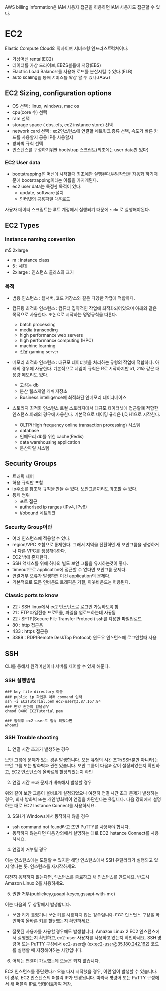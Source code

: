 AWS billing information은 IAM 사용자 접근을 허용하면 IAM 사용자도 접근할 수 있다.

# EC2
Elastic Compute Cloud의 약자이며 서비스형 인프라스트럭쳐이다.
- 가상머신 rental(EC2)
- 데이터를 가상 드라이브, EBZS볼륨에 저장(EBS)
- Elactric Load Balancer를 사용해 로드를 분산시킬 수 있다.(ELB)
- auto scaling을 통해 서비스를 확장 할 수 있다.(ASG)

## EC2 Sizing, configuration options
- OS 선택 : linux, windows, mac os
- cpu(core 수) 선택
- ram 선택
- storage space ( ebs, efs, ec2 instance store) 선택
- network card 선택 : ec2인스턴스에 연결할 네트워크 종류 선택, 속도가 빠른 카드를 사용할지 공용 IP를 사용할지   
- 방화벽 규칙 선택
- 인스턴스를 구성하기위한 bootstrap 스크립트(최초에는 user data만 있다)

### EC2 User data
- bootstrapping은 머신이 시작할때 최초에만 실행된다.부팅작업을 자동화 하기때문에 bootstrapping이라는 이름을 가지게된다.
- ec2 user data는 특정한 목적이 있다.
    - update, software 설치
    - 인터넷의 공용파일 다운로드

사용자 데이터 스크립트는 루트 계정에서 실행되기 때문에 `sudo` 로 실행해야된다.


## EC2 Types

### Instance naming convention
m5.2xlarge
- m : instance class
- 5 : 세대
- 2xlarge : 인스턴스 클래스의 크기

### 목적
- 범용 인스턴스 : 웹서버, 코드 저장소와 같은 다양한 작업에 적합하다.
- 컴퓨팅 최적화 인스턴스 : 컴퓨터 집약적인 작업에 최적화되어있으며 아래와 같은 목적으로 사용한다. 또한 C로 시작하는 명명규칙을 따른다.
    - batch processing
    - media transcoding
    - high performance web servers
    - high performance computing (HPC)
    - machine learning
    - 전용 gaming server
- 메모리 최적화 인스턴스 : 대규모 데이터셋을 처리하는 유형의 작업에 적합하다. 아래의 경우에 사용한다. 기본적으로 네임이 규칙은 R로 시작하지만 x1, z1와 같은 대용량 메모리도 있다.
    - 고성능 db
    - 분산 웹스케일 캐쉬 저장소
    - Business intelligence에 최적화된 인메모리 데이터베이스

- 스토리지 최적화 인스턴스
로컬 스토리지에서 대규모 데이터셋에 접근할떄 적합한 인스턴스.아래의 경우에 사용한다. 기본적으로 네이밍 규칙은 I,D,H1으로 시작한다.
    - OLTP(High frequency online transaction processing) 시스템
    - database
    - 인메모리 db를 위한 cache(Redis)
    - data warehousing application
    - 분산파일 시스템
## Security Groups
- 트래픽 제어
- 허용 규칙만 포함
- ip주소를 참조해 규칙을 만들 수 있다. 보안그룹끼리도 참조할 수 있다.
- 통제 범위
    - 포트 접근
    - authorised ip ranges (IPv4, IPv6)
    - i/obound 네트워크

### Security Group이란
- 여러 인스턴스에 적용할 수 있다.
- region/VPC 조합으로 통제한다. 그래서 지역을 전환하면 새 보안그룹을 생성하거나 다른 VPC를 생성해야한다. 
- EC2 밖에 존재한다. 
- SSH 액세스를 위해 하나의 별도 보안 그룹을 유지하는것이 좋다.
- timeout으로 application에 접근할 수 없다면 보안그룹 문제다.
- 연결거부 오류가 발생하면 이건 application의 문제다.
- 기본적으로 모든 인바운드 트래픽은 거절, 아웃바운드는 허용된다.

### Classic ports to know
- 22 : SSH linux에서 ec2 인스턴스로 로그인 가능하도록 함
- 21 : FTP 파일전송 프로토콜, 파일을 업로드하는데 사용됨
- 22 : SFTP(Secure File Transfer Protocol) ssh를 이용한 파일업로드
- 80 : http 접근용
- 433 : https 접근용
- 3389 : RDP(Remote DeskTop Protocol) 윈도우 인스턴스에 로그인할때 사용

## SSH
CLI를 통해서 원격머신이나 서버를 제어할 수 있게 해준다.
### SSH 실행방법
```
### key file directory 이동
### public ip 확인후 아래 command 입력
ssh -i EC2Tutorial.pem ec2-user@3.87.167.84
### 만약 권한이 없을경우
chmod 0400 EC2Tutorial.pem

### 입력후 ec2-user로 접속 되었다면 
whoami
```
### SSH Trouble shooting

1. 연결 시간 초과가 발생하는 경우

보안 그룹에 문제가 있는 경우 발생합니다. 모든 유형의 시간 초과(SSH뿐만 아니라)는 보안 그룹 또는 방화벽과 관련 있습니다. 보안 그룹이 다음과 같이 설정되었는지 확인하고, EC2 인스턴스에 올바르게 할당되었는지 확인

2. 연결 시간 초과 문제가 계속해서 발생할 경우

위와 같이 보안 그룹이 올바르게 설정되었으나 여전히 연결 시간 초과 문제가 발생하는 경우, 회사 방화벽 또는 개인 방화벽이 연결을 차단한다는 뜻입니다. 다음 강의에서 설명하는 대로 EC2 Instance Connect를 사용하세요.

3. SSH가 Windows에서 동작하지 않을 경우
- ssh command not found라고 뜨면 PuTTY를 사용해야 합니다.
- 동작하지 않는다면 다음 강의에서 설명하는 대로 EC2 Instance Connect를 사용하세요.

4. 연결이 거부될 경우

이는 인스턴스에는 도달할 수 있지만 해당 인스턴스에서 SSH 유틸리티가 실행되고 있지 않다는 뜻. 인스턴스를 재시작하세요.

여전히 동작하지 않는다면, 인스턴스를 종료하고 새 인스턴스를 만드세요. 반드시 Amazon Linux 2를 사용하세요.

5. 권한 거부(publickey,gssapi-keyex,gssapi-with-mic)

이는 다음의 두 상황에서 발생합니다.

- 보안 키가 틀렸거나 보안 키를 사용하지 않는 경우입니다. EC2 인스턴스 구성을 확인하여 올바른 키를 할당했는지 확인하세요.

- 잘못된 사용자를 사용할 경우에도 발생합니다. Amazon Linux 2 EC2 인스턴스에서 실행했는지 확인하고, ec2-user 사용자를 사용하고 있는지 확인하세요. SSH 명령어 또는 PuTTY 구성에서 ec2-user@<public-ip> (ex:ec2-user@35.180.242.162) 코드를 실행할 때 지정해야하는 사항입니다.


6. 어제는 연결이 가능했는데 오늘은 되지 않습니다.

EC2 인스턴스를 중단했다가 오늘 다시 시작했을 경우, 이런 일이 발생할 수 있습니다. 이 경우, EC2 인스턴스의 퍼블릭 IP가 변경됩니다. 따라서 명령어 또는 PuTTY 구성에서 새 퍼블릭 IP로 업데이트하여 저장.

